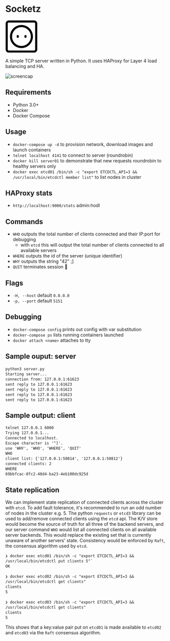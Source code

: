 Socketz
============
![socket](https://github.com/r3lik/socketz/blob/master/socket.png)

A simple TCP server written in Python. It uses HAProxy for Layer 4 load balancing and HA.

![screencap](https://github.com/r3lik/socketz/blob/master/socket.gif)

Requirements
--------------
* Python 3.0+
* Docker
* Docker Compose

Usage
------------
* `docker-compose up -d` to provision network, download images and launch containers
* `telnet localhost 4141` to connect to server (roundrobin)
* `docker kill server01` to demonstrate that new requests roundrobin to healthy servers only
* `docker exec etcd01 /bin/sh -c "export ETCDCTL_API=3 && /usr/local/bin/etcdctl member list"` to list nodes in cluster


HAProxy stats
-------------
* `http://localhost:9000/stats` admin:hodl

Commands
-------------
* `WHO` outputs the total number of clients connected and their IP:port for debugging
  - with `etcd` this will output the total number of clients connected to all available servers
* `WHERE` outputs the id of the server (unique identifier)
* `WHY` outputs the string "42" ;]
* `QUIT` terminates session :wave:

Flags
--------------
* `-H, --host` default `0.0.0.0`
* `-p, --port` default `5151`

Debugging
-------------
* `docker-compose config` prints out config with var substitution
* `docker-compose ps` lists running containers launched
* `docker attach <name>` attaches to tty

Sample ouput: server
----------------

```
python3 server.py
Starting server...
connection from: 127.0.0.1:61623
sent reply to 127.0.0.1:61623
sent reply to 127.0.0.1:61623
sent reply to 127.0.0.1:61623
sent reply to 127.0.0.1:61623
```

Sample output: client
---------------

```
telnet 127.0.0.1 6000
Trying 127.0.0.1...
Connected to localhost.
Escape character is '^]'.
use 'WHY', 'WHO', 'WHERE', 'QUIT'
WHO
client list: {'127.0.0.1:50814', '127.0.0.1:50812'}
connected clients: 2
WHERE
69bbfcac-0fc2-48d4-ba23-4eb100dc925d
```

State replication
-----------------
We can implement state replication of connected clients across the cluster with `etcd`. To add fault tolerance, it's recommended to run an odd number of nodes in the cluster e.g. 5. The python `requests` or `etcd3` library can be used to add/remove connected clients using the `etcd` api. The K/V store would become the source of truth for all three of the backend servers, and our server command `WHO` would list all connected clients on all available server backends. This would replace the existing set that is currently unaware of another servers' state. Consistency would be enforced by `Raft`, the consensus algorithm used by `etcd`.


```
❯ docker exec etcd01 /bin/sh -c "export ETCDCTL_API=3 && /usr/local/bin/etcdctl put clients 5"`
OK

❯ docker exec etcd02 /bin/sh -c "export ETCDCTL_API=3 && /usr/local/bin/etcdctl get clients"
clients
5

❯ docker exec etcd03 /bin/sh -c "export ETCDCTL_API=3 && /usr/local/bin/etcdctl get clients"
clients
5
```
This shows that a key:value pair put on `etcd01` is made available to `etcd02` and `etcd03` via the `Raft` consensus algorithm.

